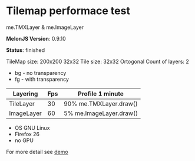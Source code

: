 # Tilemap performace test
me.TMXLayer & me.ImageLayer

**MelonJS Version**: 0.9.10

**Status**: finished

TileMap size: 200x200 32x32
Tile size: 32x32
Ortogonal
Count of layers: 2
- bg - no transparency
- fg - with transparency

Layering	|	Fps	|	Profile 1 minute
------------|-------|---------------------
TileLayer	|	30	|	90% me.TMXLayer.draw()
ImageLayer	|	60	|	5% me.ImageLayer.draw()

- OS GNU Linux
- Firefox 26
- no GPU

For more detail see [demo](#)
